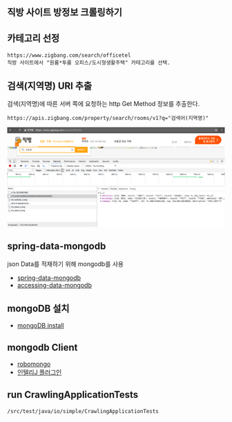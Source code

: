 ## 직방 사이트 방정보 크롤링하기

## 카테고리 선정
```
https://www.zigbang.com/search/officetel
직방 사이트에서 "원룸*투룸 오피스/도시형생활주택" 카테고리를 선택.
```

## 검색(지역명) URI 추출
검색(지역명)에 따른 서버 쪽에 요청하는 http Get Method 정보를 추출한다.

`https://apis.zigbang.com/property/search/rooms/v1?q="검색어(지역명)"`

![검색어 URI 추출](/img/getRoomIds.jpg)


## spring-data-mongodb
json Data를 적재하기 위해 mongodb를 사용
- [spring-data-mongodb](http://projects.spring.io/spring-data-mongodb)
- [accessing-data-mongodb](https://spring.io/guides/gs/accessing-data-mongodb)

## mongoDB 설치
- [mongoDB install](https://docs.mongodb.com/manual/administration/install-community)

## mongodb Client
- [robomongo](https://robomongo.org)
- [인텔리J 플러그인](https://plugins.jetbrains.com/plugin/7141-mongo-plugin)
  

## run CrawlingApplicationTests
```
/src/test/java/io/simple/CrawlingApplicationTests
```



